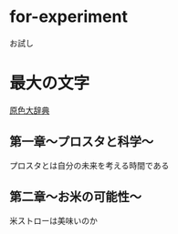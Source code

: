 # for-experiment
お試し
<head>
    <meta charset="UNT-8">
  </head>
<body>
  <h1>最大の文字</h1>
  <a href="https://www.colordic.org/">原色大辞典</a>
  <section>
    <h2>第一章～プロスタと科学～</h2>
    <p>プロスタとは自分の未来を考える時間である</p>
    </section>
  <section>
    <h2>第二章～お米の可能性～</h2>
    <p>米ストローは美味いのか</p>
  </section>
    
    
  </body>
